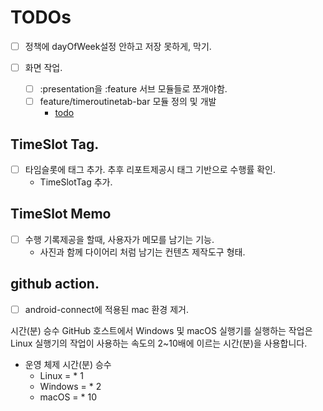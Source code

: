 # TODOs
- [ ] 정책에 dayOfWeek설정 안하고 저장 못하게, 막기.

- [ ] 화면 작업. 
  - [ ] :presentation을 :feature 서브 모듈들로 쪼개야함.
  - [ ] feature/timeroutinetab-bar 모듈 정의 및 개발
    - [todo](feature/timeroutine-bar/todo.md)

## TimeSlot Tag.
- [ ] 타임슬롯에 태그 추가. 추후 리포트제공시 태그 기반으로 수행률 확인.
  - TimeSlotTag 추가.

## TimeSlot Memo
- [ ] 수행 기록제공을 할때, 사용자가 메모를 남기는 기능. 
  - 사진과 함께 다이어리 처럼 남기는 컨텐츠 제작도구 형태.


## github action.
- [ ] android-connect에 적용된 mac 환경 제거.

시간(분) 승수
GitHub 호스트에서 Windows 및 macOS 실행기를 실행하는 작업은 Linux 실행기의 작업이 사용하는 속도의 2~10배에 이르는 시간(분)을 사용합니다.

- 운영 체제	시간(분) 승수
  - Linux	= * 1
  - Windows = * 2
  - macOS = * 10